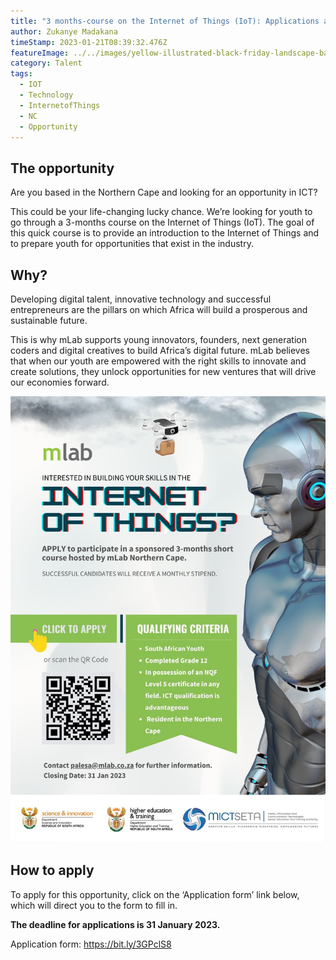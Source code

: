 ```yaml
---
title: "3 months-course on the Internet of Things (IoT): Applications are open"
author: Zukanye Madakana
timeStamp: 2023-01-21T08:39:32.476Z
featureImage: ../../images/yellow-illustrated-black-friday-landscape-banner-1.png
category: Talent
tags:
  - IOT
  - Technology
  - InternetofThings
  - NC
  - Opportunity
---
```

## The opportunity

Are you based in the Northern Cape and looking for an opportunity in ICT?

This could be your life-changing lucky chance. We’re looking for youth to go through a 3-months course on the Internet of Things (IoT). The goal of this quick course is to provide an introduction to the Internet of Things and to prepare youth for opportunities that exist in the industry.

## Why? 

Developing digital talent, innovative technology and successful entrepreneurs are the pillars on which Africa will build a prosperous and sustainable future.  

This is why mLab supports young innovators, founders, next generation coders and digital creatives to build Africa’s digital future. mLab believes that when our youth are empowered with the right skills to innovate and create solutions, they unlock opportunities for new ventures that will drive our economies forward.



![](../../images/mlab_iot_-poster-2.jpg)

## How to apply

To apply for this opportunity, click on the ‘Application form’ link below, which will direct you to the form to fill in. 

**The deadline for applications is 31 January 2023.**



Application form: <https://bit.ly/3GPclS8>